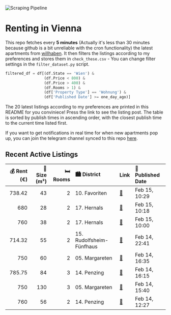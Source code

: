 ![Scraping Pipeline](https://github.com/AthomsG/renting-in-vienna/actions/workflows/run_pipeline.yml/badge.svg)


# Renting in Vienna

This repo fetches every **5 minutes** (Actually it's less than 30 minutes because github is a bit unreliable with the cron functionality) the latest apartments from [willhaben](https://www.willhaben.at/).
It then filters the listings according to my preferences and stores them in `check_these.csv` - You can change filter settings in the `filter_dataset.py` script.

```python
filtered_df = df[(df.State == 'Wien') & 
                 (df.Price < 800) &
                 (df.Price > 400) &
                 (df.Rooms > 1) &
                 (df['Property Type'] == 'Wohnung') &
                 (df['Published Date'] >= one_day_ago)]
```

The 20 latest listings according to my preferences are printed in this README for you conviniece! Press the link to see the listing post.
The table is sorted by publish times in ascending order, with the closest publish time to the current time listed first.

If you want to get notifications in real time for when new apartments pop up, you can join the telegram channel synced to this repo [here](https://t.me/+1HPAYOf5BSsyNTlk).

## Recent Active Listings

|   💰 Rent (€) |   📏 Size (m²) |   🛏️ Rooms | 🏙️ District              | Link                                                                                                                                                                                           | 📅 Published Date   |
|-------------:|--------------:|-----------:|:-------------------------|:-----------------------------------------------------------------------------------------------------------------------------------------------------------------------------------------------|:-------------------|
|       738.42 |            43 |          2 | 10. Favoriten            | [🔗](https://www.willhaben.at/iad/immobilien/d/mietwohnungen/wien/wien-1100-favoriten/perfekte-studentenwohnung-oder-2er-wg.-wie-erstbezug%21-super-wohnung-f%C3%BCr-p%C3%A4rchen.-2077613786/) | Feb 15, 10:29      |
|       680    |            28 |          2 | 17. Hernals              | [🔗](https://www.willhaben.at/iad/immobilien/d/mietwohnungen/wien/wien-1170-hernals/zweitwohnung-%7C-studentenwohnung-mit-terrasse-1584921479/)                                                 | Feb 15, 10:18      |
|       760    |            38 |          2 | 17. Hernals              | [🔗](https://www.willhaben.at/iad/immobilien/d/mietwohnungen/wien/wien-1170-hernals/zweitwohnung-%7C-studentenwohnung-im-1.-stockwerk-1750433989/)                                              | Feb 15, 10:00      |
|       714.32 |            55 |          2 | 15. Rudolfsheim-Fünfhaus | [🔗](https://www.willhaben.at/iad/immobilien/d/mietwohnungen/wien/wien-1150-rudolfsheim-f%C3%BCnfhaus/wundersch%C3%B6ne-altbauwohnung-in-toller-lage-1334593315/)                               | Feb 14, 22:41      |
|       750    |            60 |          2 | 05. Margareten           | [🔗](https://www.willhaben.at/iad/immobilien/d/mietwohnungen/wien/wien-1050-margareten/2-zimmer-wohnung-in-1050-wien---ideal-zum-renovieren-f%C3%BCr-750-eur%21-961452159/)                     | Feb 14, 16:35      |
|       785.75 |            84 |          3 | 14. Penzing              | [🔗](https://www.willhaben.at/iad/immobilien/d/mietwohnungen/wien/wien-1140-penzing/vollausgestattete-3-zimmer-altbauwohnung-n%C3%A4he-meiselmarkt-2134274707/)                                 | Feb 14, 16:15      |
|       750    |           130 |          3 | 05. Margareten           | [🔗](https://www.willhaben.at/iad/immobilien/d/mietwohnungen/wien/wien-1050-margareten/zimmer-in-gro%C3%9Fz%C3%BCgiger-3er-wg---miete-inkl.-aller-nebenkosten-1558595716/)                      | Feb 14, 15:40      |
|       760    |            56 |          2 | 14. Penzing              | [🔗](https://www.willhaben.at/iad/immobilien/d/mietwohnungen/wien/wien-1140-penzing/2-zimmer-wohnung-mit-loggia-in-ruhiger-lage-von-penzing---provisionsfrei-1182249676/)                       | Feb 14, 12:27      |
